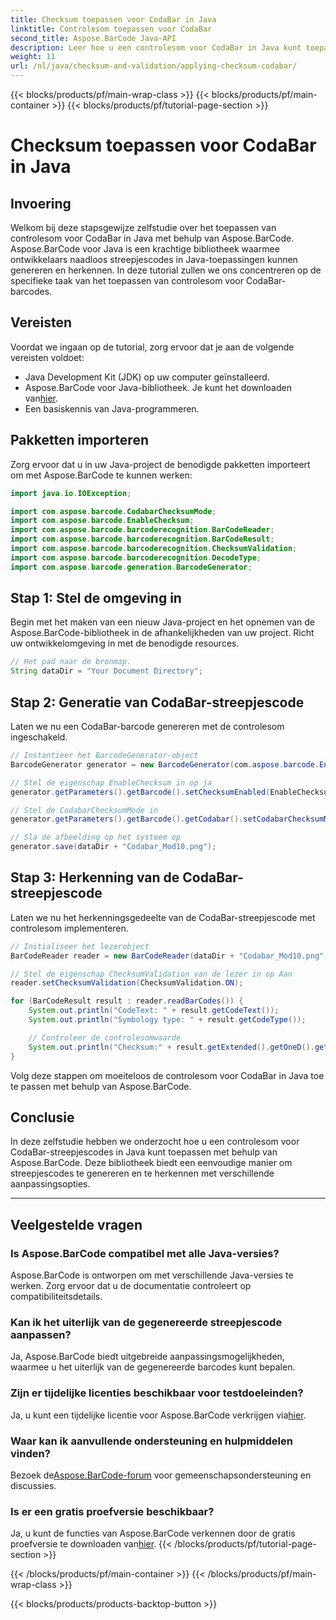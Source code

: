 ```yaml
---
title: Checksum toepassen voor CodaBar in Java
linktitle: Controlesom toepassen voor CodaBar
second_title: Aspose.BarCode Java-API
description: Leer hoe u een controlesom voor CodaBar in Java kunt toepassen met behulp van Aspose.BarCode. Genereer en herken barcodes moeiteloos met deze stapsgewijze handleiding.
weight: 11
url: /nl/java/checksum-and-validation/applying-checksum-codabar/
---
```


{{< blocks/products/pf/main-wrap-class >}}
{{< blocks/products/pf/main-container >}}
{{< blocks/products/pf/tutorial-page-section >}}

# Checksum toepassen voor CodaBar in Java


## Invoering

Welkom bij deze stapsgewijze zelfstudie over het toepassen van controlesom voor CodaBar in Java met behulp van Aspose.BarCode. Aspose.BarCode voor Java is een krachtige bibliotheek waarmee ontwikkelaars naadloos streepjescodes in Java-toepassingen kunnen genereren en herkennen. In deze tutorial zullen we ons concentreren op de specifieke taak van het toepassen van controlesom voor CodaBar-barcodes.

## Vereisten

Voordat we ingaan op de tutorial, zorg ervoor dat je aan de volgende vereisten voldoet:

- Java Development Kit (JDK) op uw computer geïnstalleerd.
-  Aspose.BarCode voor Java-bibliotheek. Je kunt het downloaden van[hier](https://releases.aspose.com/barcode/java/).
- Een basiskennis van Java-programmeren.

## Pakketten importeren

Zorg ervoor dat u in uw Java-project de benodigde pakketten importeert om met Aspose.BarCode te kunnen werken:

```java
import java.io.IOException;

import com.aspose.barcode.CodabarChecksumMode;
import com.aspose.barcode.EnableChecksum;
import com.aspose.barcode.barcoderecognition.BarCodeReader;
import com.aspose.barcode.barcoderecognition.BarCodeResult;
import com.aspose.barcode.barcoderecognition.ChecksumValidation;
import com.aspose.barcode.barcoderecognition.DecodeType;
import com.aspose.barcode.generation.BarcodeGenerator;
```

## Stap 1: Stel de omgeving in

Begin met het maken van een nieuw Java-project en het opnemen van de Aspose.BarCode-bibliotheek in de afhankelijkheden van uw project. Richt uw ontwikkelomgeving in met de benodigde resources.

```java
// Het pad naar de bronmap.
String dataDir = "Your Document Directory";
```

## Stap 2: Generatie van CodaBar-streepjescode

Laten we nu een CodaBar-barcode genereren met de controlesom ingeschakeld.

```java
// Instantieer het BarcodeGenerator-object
BarcodeGenerator generator = new BarcodeGenerator(com.aspose.barcode.EncodeTypes.CODABAR, "1234567890");

// Stel de eigenschap EnableChecksum in op ja
generator.getParameters().getBarcode().setChecksumEnabled(EnableChecksum.YES);

// Stel de CodabarChecksumMode in
generator.getParameters().getBarcode().getCodabar().setCodabarChecksumMode(CodabarChecksumMode.MOD_10);

// Sla de afbeelding op het systeem op
generator.save(dataDir + "Codabar_Mod10.png");
```

## Stap 3: Herkenning van de CodaBar-streepjescode

Laten we nu het herkenningsgedeelte van de CodaBar-streepjescode met controlesom implementeren.

```java
// Initialiseer het lezerobject
BarCodeReader reader = new BarCodeReader(dataDir + "Codabar_Mod10.png", DecodeType.CODABAR);

// Stel de eigenschap ChecksumValidation van de lezer in op Aan
reader.setChecksumValidation(ChecksumValidation.ON);

for (BarCodeResult result : reader.readBarCodes()) {
    System.out.println("CodeText: " + result.getCodeText());
    System.out.println("Symbology type: " + result.getCodeType());

    // Controleer de controlesomwaarde
    System.out.println("Checksum:" + result.getExtended().getOneD().getCheckSum());
}
```

Volg deze stappen om moeiteloos de controlesom voor CodaBar in Java toe te passen met behulp van Aspose.BarCode.

## Conclusie

In deze zelfstudie hebben we onderzocht hoe u een controlesom voor CodaBar-streepjescodes in Java kunt toepassen met behulp van Aspose.BarCode. Deze bibliotheek biedt een eenvoudige manier om streepjescodes te genereren en te herkennen met verschillende aanpassingsopties.

---

## Veelgestelde vragen

### Is Aspose.BarCode compatibel met alle Java-versies?
Aspose.BarCode is ontworpen om met verschillende Java-versies te werken. Zorg ervoor dat u de documentatie controleert op compatibiliteitsdetails.

### Kan ik het uiterlijk van de gegenereerde streepjescode aanpassen?
Ja, Aspose.BarCode biedt uitgebreide aanpassingsmogelijkheden, waarmee u het uiterlijk van de gegenereerde barcodes kunt bepalen.

### Zijn er tijdelijke licenties beschikbaar voor testdoeleinden?
 Ja, u kunt een tijdelijke licentie voor Aspose.BarCode verkrijgen via[hier](https://purchase.aspose.com/temporary-license/).

### Waar kan ik aanvullende ondersteuning en hulpmiddelen vinden?
 Bezoek de[Aspose.BarCode-forum](https://forum.aspose.com/c/barcode/13) voor gemeenschapsondersteuning en discussies.

### Is er een gratis proefversie beschikbaar?
 Ja, u kunt de functies van Aspose.BarCode verkennen door de gratis proefversie te downloaden van[hier](https://releases.aspose.com/).
{{< /blocks/products/pf/tutorial-page-section >}}

{{< /blocks/products/pf/main-container >}}
{{< /blocks/products/pf/main-wrap-class >}}

{{< blocks/products/products-backtop-button >}}
